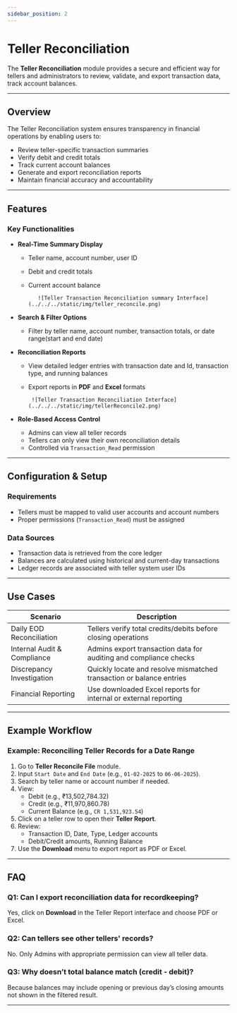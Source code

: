 ```yaml
---
sidebar_position: 2
---
```


# Teller Reconciliation

The **Teller Reconciliation** module provides a secure and efficient way for tellers and administrators to review, validate, and export transaction data, track account balances.

---

##  Overview

The Teller Reconciliation system ensures transparency in financial operations by enabling users to:

- Review teller-specific transaction summaries
- Verify debit and credit totals
- Track current account balances
- Generate and export reconciliation reports
- Maintain financial accuracy and accountability

---

##  Features

###  Key Functionalities

- **Real-Time Summary Display**
  - Teller name, account number, user ID
  - Debit and credit totals
  - Current account balance


           ![Teller Transaction Reconciliation summary Interface](../../../static/img/teller_reconcile.png)

- **Search & Filter Options**
  - Filter by teller name, account number, transaction totals, or date range(start and end date)

- **Reconciliation Reports**
  - View detailed ledger entries with transaction date and Id, transaction type, and running balances
  - Export reports in **PDF** and **Excel** formats

         ![Teller Transaction Reconciliation Interface](../../../static/img/tellerReconcile2.png)


- **Role-Based Access Control**
  - Admins can view all teller records
  - Tellers can only view their own reconciliation details
  - Controlled via `Transaction_Read` permission

---

##  Configuration & Setup

### Requirements

- Tellers must be mapped to valid user accounts and account numbers
- Proper permissions (`Transaction_Read`) must be assigned

### Data Sources

- Transaction data is retrieved from the core ledger
- Balances are calculated using historical and current-day transactions
- Ledger records are associated with teller system user IDs

---

##  Use Cases

| Scenario                         | Description                                                                 |
|----------------------------------|-----------------------------------------------------------------------------|
| Daily EOD Reconciliation         | Tellers verify total credits/debits before closing operations              |
| Internal Audit & Compliance      | Admins export transaction data for auditing and compliance checks          |
| Discrepancy Investigation        | Quickly locate and resolve mismatched transaction or balance entries       |
| Financial Reporting              | Use downloaded Excel reports for internal or external reporting            |

---

##  Example Workflow

### Example: Reconciling Teller Records for a Date Range

1. Go to **Teller Reconcile File** module.
2. Input `Start Date` and `End Date` (e.g., `01-02-2025` to `06-06-2025`).
3. Search by teller name or account number if needed.
4. View:
   - Debit (e.g., ₹13,502,784.32)
   - Credit (e.g., ₹11,970,860.78)
   - Current Balance (e.g., `CR 1,531,923.54`)
5. Click on a teller row to open their **Teller Report**.
6. Review:
   - Transaction ID, Date, Type, Ledger accounts
   - Debit/Credit amounts, Running Balance
7. Use the **Download** menu to export report as PDF or Excel.

---

##  FAQ

### Q1: Can I export reconciliation data for recordkeeping?
Yes, click on **Download** in the Teller Report interface and choose PDF or Excel.

### Q2: Can tellers see other tellers' records?
No. Only Admins with appropriate permission can view all teller data.

### Q3: Why doesn’t total balance match (credit - debit)?
Because balances may include opening or previous day’s closing amounts not shown in the filtered result.

---


